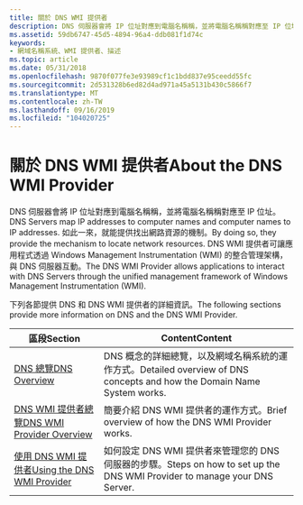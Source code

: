 ```yaml
---
title: 關於 DNS WMI 提供者
description: DNS 伺服器會將 IP 位址對應到電腦名稱稱，並將電腦名稱稱對應至 IP 位址。
ms.assetid: 59db6747-45d5-4894-96a4-ddb081f1d74c
keywords:
- 網域名稱系統、WMI 提供者、描述
ms.topic: article
ms.date: 05/31/2018
ms.openlocfilehash: 9870f077fe3e93989cf1c1bdd837e95ceedd55fc
ms.sourcegitcommit: 2d531328b6ed82d4ad971a45a5131b430c5866f7
ms.translationtype: MT
ms.contentlocale: zh-TW
ms.lasthandoff: 09/16/2019
ms.locfileid: "104020725"
---
```

# <a name="about-the-dns-wmi-provider"></a><span data-ttu-id="83b1d-104">關於 DNS WMI 提供者</span><span class="sxs-lookup"><span data-stu-id="83b1d-104">About the DNS WMI Provider</span></span>

<span data-ttu-id="83b1d-105">DNS 伺服器會將 IP 位址對應到電腦名稱稱，並將電腦名稱稱對應至 IP 位址。</span><span class="sxs-lookup"><span data-stu-id="83b1d-105">DNS Servers map IP addresses to computer names and computer names to IP addresses.</span></span> <span data-ttu-id="83b1d-106">如此一來，就能提供找出網路資源的機制。</span><span class="sxs-lookup"><span data-stu-id="83b1d-106">By doing so, they provide the mechanism to locate network resources.</span></span> <span data-ttu-id="83b1d-107">DNS WMI 提供者可讓應用程式透過 Windows Management Instrumentation (WMI) 的整合管理架構，與 DNS 伺服器互動。</span><span class="sxs-lookup"><span data-stu-id="83b1d-107">The DNS WMI Provider allows applications to interact with DNS Servers through the unified management framework of Windows Management Instrumentation (WMI).</span></span>

<span data-ttu-id="83b1d-108">下列各節提供 DNS 和 DNS WMI 提供者的詳細資訊。</span><span class="sxs-lookup"><span data-stu-id="83b1d-108">The following sections provide more information on DNS and the DNS WMI Provider.</span></span>



| <span data-ttu-id="83b1d-109">區段</span><span class="sxs-lookup"><span data-stu-id="83b1d-109">Section</span></span>                                                      | <span data-ttu-id="83b1d-110">Content</span><span class="sxs-lookup"><span data-stu-id="83b1d-110">Content</span></span>                                                                 |
|--------------------------------------------------------------|-------------------------------------------------------------------------|
| [<span data-ttu-id="83b1d-111">DNS 總覽</span><span class="sxs-lookup"><span data-stu-id="83b1d-111">DNS Overview</span></span>](dns-overview.md)                             | <span data-ttu-id="83b1d-112">DNS 概念的詳細總覽，以及網域名稱系統的運作方式。</span><span class="sxs-lookup"><span data-stu-id="83b1d-112">Detailed overview of DNS concepts and how the Domain Name System works.</span></span> |
| [<span data-ttu-id="83b1d-113">DNS WMI 提供者總覽</span><span class="sxs-lookup"><span data-stu-id="83b1d-113">DNS WMI Provider Overview</span></span>](dns-wmi-provider-overview.md)   | <span data-ttu-id="83b1d-114">簡要介紹 DNS WMI 提供者的運作方式。</span><span class="sxs-lookup"><span data-stu-id="83b1d-114">Brief overview of how the DNS WMI Provider works.</span></span>                       |
| [<span data-ttu-id="83b1d-115">使用 DNS WMI 提供者</span><span class="sxs-lookup"><span data-stu-id="83b1d-115">Using the DNS WMI Provider</span></span>](using-the-dns-wmi-provider.md) | <span data-ttu-id="83b1d-116">如何設定 DNS WMI 提供者來管理您的 DNS 伺服器的步驟。</span><span class="sxs-lookup"><span data-stu-id="83b1d-116">Steps on how to set up the DNS WMI Provider to manage your DNS Server.</span></span>  |



 

 

 




